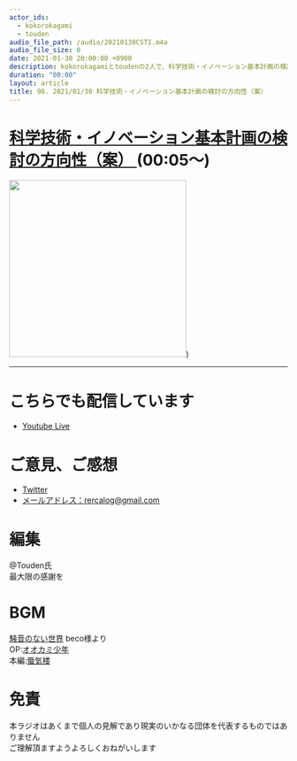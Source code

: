 ```yaml
---
actor_ids:
  - kokorokagami
  - touden
audio_file_path: /audio/20210130CSTI.m4a
audio_file_size: 0
date: 2021-01-30 20:00:00 +0900
description: kokorokagamiとtoudenの2人で、科学技術・イノベーション基本計画の検討の方向性（案）  などについて話しました。
duration: "00:00"
layout: article
title: 98. 2021/01/30 科学技術・イノベーション基本計画の検討の方向性（案） 
---
```


# [科学技術・イノベーション基本計画の検討の方向性（案） ](https://www8.cao.go.jp/cstp/tyousakai/kihon6/chukan/gaiyo_honbun.pdf) (00:05～)

[<img src="https://www8.cao.go.jp/cstp/kihonkeikaku/gaiyo_caravan.jpg" width="320dp">](https://www8.cao.go.jp/cstp/tyousakai/kihon6/chukan/gaiyo_honbun.pdf))  

___

# こちらでも配信しています
- [Youtube Live](https://www.youtube.com/channel/UCD1zo-WnyFdE5w0pqvKblkA)

# ご意見、ご感想
- [Twitter](https://twitter.com/recalog1)
- [メールアドレス：rercalog@gmail.com](rercalog@gmail.com)

# 編集

@Touden氏  
最大限の感謝を  

# BGM

[騒音のない世界](http://noiselessworld.net/) beco様より  
OP:[オオカミ少年](https://soundcloud.com/baron1_3/wolfboy)  
本編:[蜃気楼](https://soundcloud.com/baron1_3/shinkirou)  

# 免責

本ラジオはあくまで個人の見解であり現実のいかなる団体を代表するものではありません  
ご理解頂ますようよろしくおねがいします  